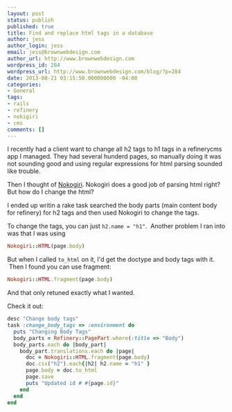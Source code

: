 ```yaml
---
layout: post
status: publish
published: true
title: Find and replace html tags in a database
author: jess
author_login: jess
email: jess@brownwebdesign.com
author_url: http://www.brownwebdesign.com
wordpress_id: 284
wordpress_url: http://www.brownwebdesign.com/blog/?p=284
date: 2013-08-21 03:15:50.000000000 -04:00
categories:
- General
tags:
- rails
- refinery
- nokigiri
- cms
comments: []
---
```

I recently had a client want to change all h2 tags to h1 tags in a refinerycms app I managed.  They had several hunderd pages, so manually doing it was not sounding good and using regular expressions for html parsing sounded like trouble.

Then I thought of <a href="http://nokogiri.org/">Nokogiri</a>.  Nokogiri does a good job of parsing html right?  But how do I change the html?

I ended up writin a rake task searched the body parts (main content body for refinery) for h2 tags and then used Nokogiri to change the tags.

To change the tags, you can just `h2.name = "h1"`.  Another problem I ran into was that I was using

``` ruby 
Nokogiri::HTML(page.body)
```
But when I called `to_html` on it, I'd get the doctype and body tags with it.  Then I found you can use fragment:

``` ruby 
Nokogiri::HTML.fragment(page.body)
```

And that only retuned exactly what I wanted.

Check it out:

``` ruby
desc "Change body tags"
task :change_body_tags => :environment do
  puts "Changing Body Tags"
  body_parts = Refinery::PagePart.where(:title => "Body")
  body_parts.each do |body_part|
    body_part.translations.each do |page|
      doc = Nokogiri::HTML.fragment(page.body)
      doc.css("h2").each{|h2| h2.name = "h1" }
      page.body = doc.to_html
      page.save
      puts "Updated id # #{page.id}"
    end
  end
end
```
